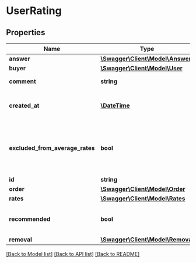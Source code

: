 # UserRating

## Properties
Name | Type | Description | Notes
------------ | ------------- | ------------- | -------------
**answer** | [**\Swagger\Client\Model\Answer**](Answer.md) |  | [optional] 
**buyer** | [**\Swagger\Client\Model\User**](User.md) |  | 
**comment** | **string** | Buyer&#x27;s text comment | 
**created_at** | [**\DateTime**](\DateTime.md) | Creation datetime in ISO 8601 format | 
**excluded_from_average_rates** | **bool** | If true this rating was not included in calculating average user rates | [optional] 
**id** | **string** | Rating id | 
**order** | [**\Swagger\Client\Model\Order**](Order.md) |  | [optional] 
**rates** | [**\Swagger\Client\Model\Rates**](Rates.md) |  | [optional] 
**recommended** | **bool** | Whether buyer recommends the order | 
**removal** | [**\Swagger\Client\Model\Removal**](Removal.md) |  | [optional] 

[[Back to Model list]](../../README.md#documentation-for-models) [[Back to API list]](../../README.md#documentation-for-api-endpoints) [[Back to README]](../../README.md)

